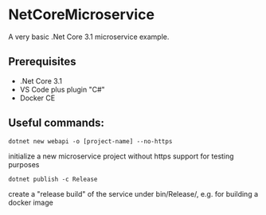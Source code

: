 # NetCoreMicroservice

A very basic .Net Core 3.1 microservice example.

## Prerequisites
- .Net Core 3.1
- VS Code plus plugin "C#"
- Docker CE

## Useful commands:

```
dotnet new webapi -o [project-name] --no-https
```
initialize a new microservice project without https support for testing purposes

```
dotnet publish -c Release
```
create a "release build" of the service under bin/Release/, e.g. for building a docker image